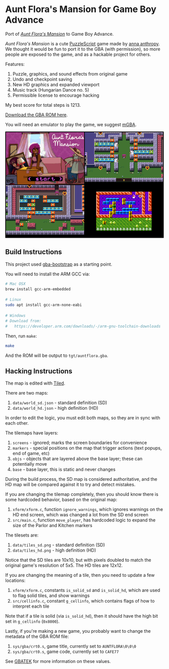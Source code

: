 Aunt Flora's Mansion for Game Boy Advance
=========================================

Port of [_Aunt Flora's Mansion_](https://w.itch.io/aunt-floras-mansion) to Game Boy Advance.

_Aunt Flora's Mansion_ is a cute [PuzzleScript](https://www.puzzlescript.net/) game made by
[anna anthropy](https://w.itch.io/).  We thought it would be fun to port it to the GBA (with
permission), so more people are exposed to the game, and as a hackable project for others.

Features:

1. Puzzle, graphics, and sound effects from original game
2. Undo and checkpoint saving
3. New HD graphics and expanded viewport
4. Music track (Hungarian Dance no. 5)
5. Permissible license to encourage hacking

My best score for total steps is 1213.

[Download the GBA ROM here](https://github.com/velipso/auntflora/releases/download/v0.8/auntflora.gba).

You will need an emulator to play the game, we suggest [mGBA](https://mgba.io).

![Screenshot](screenshot.png)

Build Instructions
------------------

This project used [gba-bootstrap](https://github.com/AntonioND/gba-bootstrap) as a starting point.

You will need to install the ARM GCC via:

```bash
# Mac OSX
brew install gcc-arm-embedded

# Linux
sudo apt install gcc-arm-none-eabi

# Windows
# Download from:
#   https://developer.arm.com/downloads/-/arm-gnu-toolchain-downloads
```

Then, run `make`:

```bash
make
```

And the ROM will be output to `tgt/auntflora.gba`.

Hacking Instructions
--------------------

The map is edited with [Tiled](https://www.mapeditor.org/).

There are two maps:

1. `data/world_sd.json` - standard definition (SD)
2. `data/world_hd.json` - high definition (HD)

In order to edit the logic, you must edit both maps, so they are in sync with each other.

The tilemaps have layers:

1. `screens` - ignored; marks the screen boundaries for convenience
2. `markers` - special positions on the map that trigger actions (text popups, end of game, etc)
3. `objs` - objects that are layered above the base layer; these can potentially move
4. `base` - base layer, this is static and never changes

During the build process, the SD map is considered authoritative, and the HD map will be compared
against it to try and detect mistakes.

If you are changing the tilemap completely, then you should know there is some hardcoded behavior,
based on the original map:

1. `xform/xform.c`, function `ignore_warnings`, which ignores warnings on the HD end screen, which
   was changed a lot from the SD end screen
2. `src/main.c`, function `move_player`, has hardcoded logic to expand the size of the Parlor and
   Kitchen markers

The tilesets are:

1. `data/tiles_sd.png` - standard definition (SD)
2. `data/tiles_hd.png` - high definition (HD)

Notice that the SD tiles are 10x10, but with pixels doubled to match the original game's resolution
of 5x5.  The HD tiles are 12x12.

If you are changing the meaning of a tile, then you need to update a few locations:

1. `xform/xform.c`, constants `is_solid_sd` and `is_solid_hd`, which are used to flag solid tiles,
   and show warnings
2. `src/cellinfo.c`, constant `g_cellinfo`, which contains flags of how to interpret each tile

Note that if a tile is solid (via `is_solid_hd`), then it should have the high bit set in
`g_cellinfo` (`0x8000`).

Lastly, if you're making a new game, you probably want to change the metadata of the GBA ROM file:

1. `sys/gba/crt0.s`, game title, currently set to `AUNTFLORA\0\0\0`
2. `sys/gba/crt0.s`, game code, currently set to `CAFE77`

See [GBATEK](https://problemkaputt.de/gbatek.htm#gbacartridgeheader) for more information on these
values.
